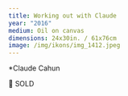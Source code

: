 ```yaml
---
title: Working out with Claude
year: "2016"
medium: Oil on canvas
dimensions: 24x30in. / 61x76cm
image: /img/ikons/img_1412.jpeg
---
```

*Claude Cahun

🔴 SOLD
